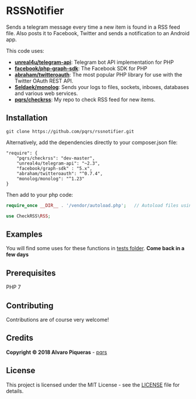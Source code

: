 # RSSNotifier

Sends a telegram message every time a new item is found in a RSS feed file. Also posts it to Facebook, Twitter and sends a notification to an Android app.

This code uses:

* [**unreal4u/telegram-api**](https://github.com/unreal4u/telegram-api): Telegram bot API implementation for PHP
* [**facebook/php-graph-sdk**](https://github.com/facebook/php-graph-sdk): The Facebook SDK for PHP
* [**abraham/twitteroauth**](https://github.com/abraham/twitteroauth): The most popular PHP library for use with the Twitter OAuth REST API.
* [**Seldaek/monolog**](https://github.com/Seldaek/monolog): Sends your logs to files, sockets, inboxes, databases and various web services.
* [**pqrs/checkrss**](https://github.com/pqrs/checkrss): My repo to check RSS feed for new items.


## Installation

```
git clone https://github.com/pqrs/rssnotifier.git
```

Alternatively, add the dependencies directly to your composer.json file:

```
"require": {
    "pqrs/checkrss": "dev-master",
    "unreal4u/telegram-api": "~2.3",
    "facebook/graph-sdk" : "5.x",
    "abraham/twitteroauth": "^0.7.4",
    "monolog/monolog": "^1.23"
}
```

Then add to your php code:

``` php
require_once __DIR__ . '/vendor/autoload.php';   // Autoload files using Composer autoload

use CheckRSS\RSS;
```


## Examples

You will find some uses for these functions in [tests folder](tests). **Come back in a few days**


## Prerequisites

PHP 7


## Contributing

Contributions are of course very welcome!


## Credits

**Copyright © 2018 Alvaro Piqueras** - [pqrs](https://github.com/pqrs)


## License

This project is licensed under the MIT License - see the [LICENSE](LICENSE) file for details.

